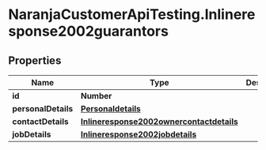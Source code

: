 # NaranjaCustomerApiTesting.Inlineresponse2002guarantors

## Properties

Name | Type | Description | Notes
------------ | ------------- | ------------- | -------------
**id** | **Number** |  | [optional] 
**personalDetails** | [**Personaldetails**](Personaldetails.md) |  | [optional] 
**contactDetails** | [**Inlineresponse2002ownercontactdetails**](Inlineresponse2002ownercontactdetails.md) |  | [optional] 
**jobDetails** | [**Inlineresponse2002jobdetails**](Inlineresponse2002jobdetails.md) |  | [optional] 


